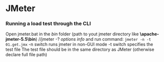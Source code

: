 # JMeter

### Running a load test through the CLI

Open jmeter.bat in the *bin* folder (path to yout jmeter directory like **\apache-jmeter-5.5\bin**) //jmeter -? *options info*
and run command:
```jmeter -n -t 01.get.jmx```
-n switch runs jmeter in non-GUI mode
-t switch specifies the test file
The test file should be in the same directory as JMeter (otherwise declare full file path)


